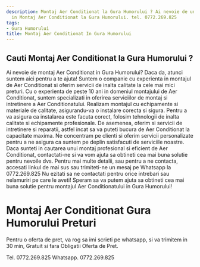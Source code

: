 ```yaml
---
description: Montaj Aer Conditionat la Gura Humorului ? Ai nevoie de un profesionist
  in Montaj Aer Conditionat la Gura Humorului. tel. 0772.269.825
tags:
- Gura Humorului
title: Montaj Aer Conditionat In Gura Humorului
---
```



## Cauti Montaj Aer Conditionat la Gura Humorului ?

Ai nevoie de montaj Aer Conditionat in Gura Humorului? Daca da, atunci suntem aici pentru a te ajuta! 
Suntem o companie cu experienta in montajul de Aer Conditionat si oferim servicii de inalta calitate la cele mai mici preturi. 
Cu o experienta de peste 10 ani in domeniul montajului de Aer Conditionat, suntem specializati in oferirea serviciilor de montaj si intretinere a Aer Conditionatului. 
Realizam montajul cu echipamente si materiale de calitate, asigurandu-va o instalare corecta si sigura. 
Pentru a va asigura ca instalarea este facuta corect, folosim tehnologii de inalta calitate si echipamente profesionale.
De asemenea, oferim si servicii de intretinere si reparatii, astfel incat sa va puteti bucura de Aer Conditionat la capacitate maxima. 
Ne concentram pe clienti si oferim servicii personalizate pentru a ne asigura ca suntem pe deplin satisfacuti de serviciile noastre. 
Daca sunteti in cautarea unui montaj profesional si eficient de Aer Conditionat, contactati-ne si va vom ajuta sa obtineti cea mai buna solutie pentru nevoile dvs. 
Pentru mai multe detalii, sau pentru a ne contacta, accesati linkul de mai sus sau trimiteti-ne un mesaj pe Whatsapp la 0772.269.825 
Nu ezitati sa ne contactati pentru orice intrebari sau nelamuriri pe care le aveti! 
Speram sa va putem ajuta sa obtineti cea mai buna solutie pentru montajul Aer Conditionatului in Gura Humorului!

# Montaj Aer Conditionat Gura Humorului Preturi
Pentru o oferta de pret, va rog sa imi scrieti pe whatsapp, si va trimitem in 30 min, Gratuit si fara Obligatii Oferta de Pret.

Tel. 0772.269.825
Whatsapp. 0772.269.825